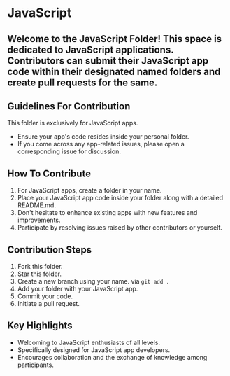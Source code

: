 
# JavaScript
## Welcome to the JavaScript Folder! This space is dedicated to JavaScript applications. Contributors can submit their JavaScript app code within their designated named folders and create pull requests for the same.
## Guidelines For Contribution
This folder is exclusively for JavaScript apps.
- Ensure your app's code resides inside your personal folder.
- If you come across any app-related issues, please open a corresponding issue for discussion.
## How To Contribute
1. For JavaScript apps, create a folder in your name.
2. Place your JavaScript app code inside your folder along with a detailed README.md.
3. Don't hesitate to enhance existing apps with new features and improvements.
4. Participate by resolving issues raised by other contributors or yourself.
## Contribution Steps
1. Fork this folder.
2. Star this folder.
3. Create a new branch using your name.
via ``git add .``
5. Add your folder with your JavaScript app.
6. Commit your code.
7. Initiate a pull request.
## Key Highlights
- Welcoming to JavaScript enthusiasts of all levels.
- Specifically designed for JavaScript app developers.
- Encourages collaboration and the exchange of knowledge among participants.
